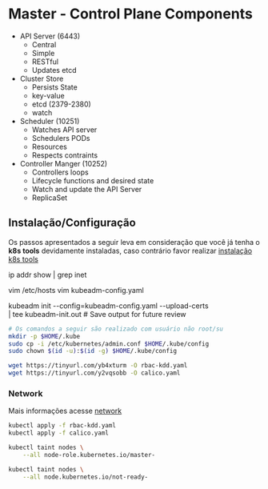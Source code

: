 # Master - Control Plane Components
* API Server (6443)
    * Central
    * Simple
    * RESTful
    * Updates etcd
* Cluster Store 
    * Persists State
    * key-value
    * etcd (2379-2380)
    * watch
* Scheduler (10251)
    * Watches API server
    * Schedulers PODs
    * Resources
    * Respects contraints
* Controller Manger (10252)
    * Controllers loops
    * Lifecycle functions and desired state
    * Watch and update the API Server
    * ReplicaSet

## Instalação/Configuração
Os passos apresentados a seguir leva em consideração que você já tenha o **k8s tools** devidamente instaladas, caso contrário favor realizar [instalação k8s tools](/install.md)

ip addr show | grep inet

vim /etc/hosts
vim kubeadm-config.yaml

kubeadm init --config=kubeadm-config.yaml --upload-certs \
| tee kubeadm-init.out # Save output for future review

~~~sh
# Os comandos a seguir são realizado com usuário não root/su
mkdir -p $HOME/.kube
sudo cp -i /etc/kubernetes/admin.conf $HOME/.kube/config
sudo chown $(id -u):$(id -g) $HOME/.kube/config

wget https://tinyurl.com/yb4xturm -O rbac-kdd.yaml
wget https://tinyurl.com/y2vqsobb -O calico.yaml
~~~ 

### Network
Mais informações acesse [network](/network.md)
~~~sh
kubectl apply -f rbac-kdd.yaml
kubectl apply -f calico.yaml
~~~

~~~sh
kubectl taint nodes \
    --all node-role.kubernetes.io/master-

kubectl taint nodes \
    --all node.kubernetes.io/not-ready-
~~~
